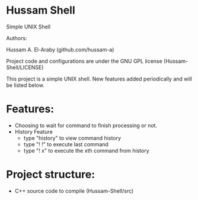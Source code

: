 # Hussam Shell
Simple UNIX Shell

Authors:

Hussam A. El-Araby (github.com/hussam-a)

Project code and configurations are under the GNU GPL license (Hussam-Shell/LICENSE)

This project is a simple UNIX shell. New features added periodically and will be listed below.

# Features:
- Choosing to wait for command to finish processing or not.
- History Feature
  * type "history" to view command history
  * type "! !" to execute last command
  * type "! x" to execute the xth command from history

# Project structure:

- C++ source code to compile (Hussam-Shell/src)
